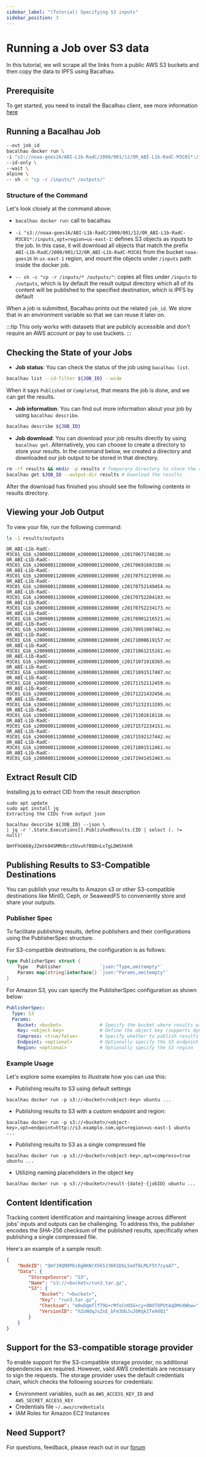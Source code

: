 ```yaml
---
sidebar_label: "(Tutorial) Specifying S3 inputs"
sidebar_position: 3
---
```

# Running a Job over S3 data

In this tutorial, we will scrape all the links from a public AWS S3 buckets and then copy the data to IPFS using Bacalhau.

## Prerequisite

To get started, you need to install the Bacalhau client, see more information [here](https://docs.bacalhau.org/getting-started/installation)

## Running a Bacalhau Job


```bash
--out job_id
bacalhau docker run \
-i "s3://noaa-goes16/ABI-L1b-RadC/2000/001/12/OR_ABI-L1b-RadC-M3C01*:/inputs,opt=region=us-east-1" \
--id-only \
--wait \
alpine \
-- sh -c "cp -r /inputs/* /outputs/"
```

### Structure of the Command

Let's look closely at the command above:

- `bacalhau docker run`: call to bacalhau

- `-i "s3://noaa-goes16/ABI-L1b-RadC/2000/001/12/OR_ABI-L1b-RadC-M3C01*:/inputs,opt=region=us-east-1`: defines S3 objects as inputs to the job. In this case, it will download all objects that match the prefix `ABI-L1b-RadC/2000/001/12/OR_ABI-L1b-RadC-M3C01` from the bucket `noaa-goes16` in `us-east-1` region, and mount the objects under `/inputs` path inside the docker job.

- `-- sh -c "cp -r /inputs/* /outputs/"`: copies all files under `/inputs` to `/outputs`, which is by default the result output directory which all of its content will be published to the specified destination, which is IPFS by default



When a job is submitted, Bacalhau prints out the related `job_id`. We store that in an environment variable so that we can reuse it later on.

:::tip
This only works with datasets that are publicly accessible and don't require an AWS account or pay to use buckets.
:::

## Checking the State of your Jobs

- **Job status**: You can check the status of the job using `bacalhau list`.


```bash
bacalhau list --id-filter ${JOB_ID} --wide
```

When it says `Published` or `Completed`, that means the job is done, and we can get the results.

- **Job information**: You can find out more information about your job by using `bacalhau describe`.


```bash
bacalhau describe ${JOB_ID}
```

- **Job download**: You can download your job results directly by using `bacalhau get`. Alternatively, you can choose to create a directory to store your results. In the command below, we created a directory and downloaded our job output to be stored in that directory.


```bash
rm -rf results && mkdir -p results # Temporary directory to store the results
bacalhau get $JOB_ID --output-dir results # Download the results
```

After the download has finished you should see the following contents in results directory.

## Viewing your Job Output

To view your file, run the following command:


```bash
ls -1 results/outputs
```

    OR_ABI-L1b-RadC-M3C01_G16_s20000011200000_e20000011200000_c20170671748180.nc
    OR_ABI-L1b-RadC-M3C01_G16_s20000011200000_e20000011200000_c20170691603180.nc
    OR_ABI-L1b-RadC-M3C01_G16_s20000011200000_e20000011200000_c20170751219598.nc
    OR_ABI-L1b-RadC-M3C01_G16_s20000011200000_e20000011200000_c20170752149454.nc
    OR_ABI-L1b-RadC-M3C01_G16_s20000011200000_e20000011200000_c20170752204183.nc
    OR_ABI-L1b-RadC-M3C01_G16_s20000011200000_e20000011200000_c20170752234173.nc
    OR_ABI-L1b-RadC-M3C01_G16_s20000011200000_e20000011200000_c20170901216521.nc
    OR_ABI-L1b-RadC-M3C01_G16_s20000011200000_e20000011200000_c20170951807462.nc
    OR_ABI-L1b-RadC-M3C01_G16_s20000011200000_e20000011200000_c20171000619157.nc
    OR_ABI-L1b-RadC-M3C01_G16_s20000011200000_e20000011200000_c20171061215161.nc
    OR_ABI-L1b-RadC-M3C01_G16_s20000011200000_e20000011200000_c20171071918365.nc
    OR_ABI-L1b-RadC-M3C01_G16_s20000011200000_e20000011200000_c20171091517487.nc
    OR_ABI-L1b-RadC-M3C01_G16_s20000011200000_e20000011200000_c20171152112459.nc
    OR_ABI-L1b-RadC-M3C01_G16_s20000011200000_e20000011200000_c20171221432456.nc
    OR_ABI-L1b-RadC-M3C01_G16_s20000011200000_e20000011200000_c20171232313205.nc
    OR_ABI-L1b-RadC-M3C01_G16_s20000011200000_e20000011200000_c20171301618116.nc
    OR_ABI-L1b-RadC-M3C01_G16_s20000011200000_e20000011200000_c20171572234151.nc
    OR_ABI-L1b-RadC-M3C01_G16_s20000011200000_e20000011200000_c20171592127442.nc
    OR_ABI-L1b-RadC-M3C01_G16_s20000011200000_e20000011200000_c20171801512461.nc
    OR_ABI-L1b-RadC-M3C01_G16_s20000011200000_e20000011200000_c20171941452463.nc


## Extract Result CID

Installing jq to extract CID from the result description
```
sudo apt update
sudo apt install jq
Extracting the CIDs from output json
```

```
bacalhau describe ${JOB_ID} --json \
| jq -r '.State.Executions[].PublishedResults.CID | select (. != null)'
```
    QmYFhG668yJZmtk84SMMdbrz5Uvuh78Q8nLxTgLDWShkhR


## Publishing Results to S3-Compatible Destinations

You can publish your results to Amazon s3 or other S3-compatible destinations like MinIO, Ceph, or SeaweedFS to conveniently store and share your outputs.

### Publisher Spec

To facilitate publishing results, define publishers and their configurations using the PublisherSpec structure.

For S3-compatible destinations, the configuration is as follows:

```go
type PublisherSpec struct {
    Type   Publisher              `json:"Type,omitempty"`
    Params map[string]interface{} `json:"Params,omitempty"`
}
```

For Amazon S3, you can specify the PublisherSpec configuration as shown below:

```yaml
PublisherSpec:
  Type: S3
  Params:
    Bucket: <bucket>              # Specify the bucket where results will be stored
    Key: <object-key>             # Define the object key (supports dynamic naming using placeholders)
    Compress: <true/false>        # Specify whether to publish results as a single gzip file (default: false)
    Endpoint: <optional>          # Optionally specify the S3 endpoint
    Region: <optional>            # Optionally specify the S3 region
```

### Example Usage
Let's explore some examples to illustrate how you can use this:

- Publishing results to S3 using default settings

```
bacalhau docker run -p s3://<bucket>/<object-key> ubuntu ...
```

- Publishing results to S3 with a custom endpoint and region:

```
bacalhau docker run -p s3://<bucket>/<object-key>,opt=endpoint=http://s3.example.com,opt=region=us-east-1 ubuntu ...
```

- Publishing results to S3 as a single compressed file

```
bacalhau docker run -p s3://<bucket>/<object-key>,opt=compress=true ubuntu ...
```

- Utilizing naming placeholders in the object key

```
bacalhau docker run -p s3://<bucket>/result-{date}-{jobID} ubuntu ...
```

## Content Identification

Tracking content identification and maintaining lineage across different jobs' inputs and outputs can be challenging. To address this, the publisher encodes the SHA-256 checksum of the published results, specifically when publishing a single compressed file.

Here's an example of a sample result:

```json
{
    "NodeID": "QmYJ9QN9Pbi6gBKNrXVk5J36KSDGL5eUT6LMLF5t7zyaA7",
    "Data": {
        "StorageSource": "S3",
        "Name": "s3://<bucket>/run3.tar.gz",
        "S3": {
            "Bucket": "<bucket>",
            "Key": "run3.tar.gz",
            "Checksum": "e0uDqmflfT9b+rMfoCnO5G+cy+8WVTOPUtAqDMnXWbw=",
            "VersionID": "hZoNdqJsZxE_bFm3UGJuJ0RqkITe9dQ1"
        }
    }
}
```

## Support for the S3-compatible storage provider

To enable support for the S3-compatible storage provider, no additional dependencies are required. However, valid AWS credentials are necessary to sign the requests. The storage provider uses the default credentials chain, which checks the following sources for credentials:

- Environment variables, such as `AWS_ACCESS_KEY_ID` and `AWS_SECRET_ACCESS_KEY`
- Credentials file `~/.aws/credentials`
- IAM Roles for Amazon EC2 Instances

## Need Support?

For questions, feedback, please reach out in our [forum](https://github.com/filecoin-project/bacalhau/discussions)
